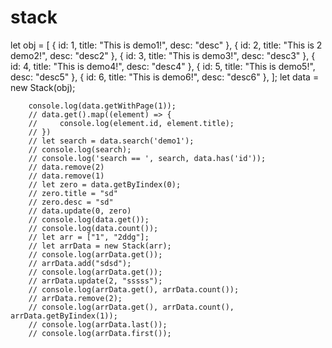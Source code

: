 # stack
 
let obj = [
            { id: 1, title: "This is demo1!", desc: "desc" },
            { id: 2, title: "This is 2 demo2!", desc: "desc2" },
            { id: 3, title: "This is demo3!", desc: "desc3" },
            { id: 4, title: "This is demo4!", desc: "desc4" },
            { id: 5, title: "This is demo5!", desc: "desc5" },
            { id: 6, title: "This is demo6!", desc: "desc6" },
        ];
        let data = new Stack(obj);

        console.log(data.getWithPage(1));
        // data.get().map((element) => {
        //     console.log(element.id, element.title);
        // })
        // let search = data.search('demo1');
        // console.log(search);
        // console.log('search == ', search, data.has('id'));
        // data.remove(2)
        // data.remove(1)
        // let zero = data.getByIindex(0);
        // zero.title = "sd"
        // zero.desc = "sd"
        // data.update(0, zero)
        // console.log(data.get());
        // console.log(data.count());
        // let arr = ["1", "2ddg"];
        // let arrData = new Stack(arr);
        // console.log(arrData.get());
        // arrData.add("sdsd");
        // console.log(arrData.get());
        // arrData.update(2, "sssss");
        // console.log(arrData.get(), arrData.count());
        // arrData.remove(2);
        // console.log(arrData.get(), arrData.count(), arrData.getByIindex(1));
        // console.log(arrData.last());
        // console.log(arrData.first());
